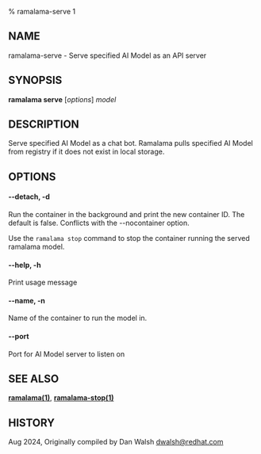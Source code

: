 % ramalama-serve 1

## NAME
ramalama\-serve - Serve specified AI Model as an API server

## SYNOPSIS
**ramalama serve** [*options*] *model*

## DESCRIPTION
Serve specified AI Model as a chat bot. Ramalama pulls specified AI Model from
registry if it does not exist in local storage.

## OPTIONS

#### **--detach**, **-d**
Run the container in the background and print the new container ID.
The default is false. Conflicts with the --nocontainer option.

Use the `ramalama stop` command to stop the container running the served ramalama model.

#### **--help**, **-h**
Print usage message

#### **--name**, **-n**
Name of the container to run the model in.

#### **--port**
Port for AI Model server to listen on

## SEE ALSO
**[ramalama(1)](ramalama.1.md)**, **[ramalama-stop(1)](ramalama-stop.1.md)**

## HISTORY
Aug 2024, Originally compiled by Dan Walsh <dwalsh@redhat.com>
